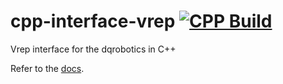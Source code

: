 # cpp-interface-vrep [![CPP Build](https://github.com/dqrobotics/cpp-interface-vrep/actions/workflows/cpp_build.yml/badge.svg?branch=master)](https://github.com/dqrobotics/cpp-interface-vrep/actions/workflows/cpp_build.yml)
Vrep interface for the dqrobotics in C++

Refer to the [docs](https://dqroboticsgithubio.readthedocs.io/en/latest/installation/cpp.html).
